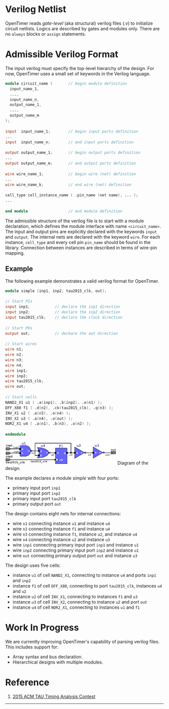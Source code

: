 # Verilog Netlist

OpenTimer reads *gate-level* (aka structural) verilog files (.v) 
to initialize circuit netlists.
Logics are described by gates and modules only. There are no `always` blocks
or `assign` statements.

# Admissible Verilog Format

The input verilog must specify the top-level hierarchy of the design.
For now, OpenTimer uses a small set of keywords in the Verilog language.

```verilog
module circuit_name (       // begin module definition
  input_name_1, 
  ...,
  input_name_n,
  output_name_1,
  ...,
  output_name_m
);

input  input_name_1;        // begin input ports definition
...
input  input_name_n;        // end input ports definition

output output_name_1;       // begin output ports definition
...
output output_name_m;       // end output ports definition

wire wire_name_1;           // begin wire (net) definition
...
wire wire_name_k;           // end wire (net) definition

cell_type cell_instance_name ( .pin_name (net name), ... );
...

end module                  // end module definition
```

The admissible structure of the verilog file is to start with a module declaration, 
which defines the module interface with name `<circuit_name>`.
The input and output pins are explicitly declared with the keywords `input` and `output`.
The internal nets are declared with the keyword `wire`.
For each instance, `cell_type` and every cell pin `pin_name` should be found in the library.
Connection between instances are described in terms of wire-pin mapping.

## Example

The following example demonstrates a valid verilog format for OpenTimer.

```verilog
module simple (inp1, inp2, tau2015_clk, out);

// Start PIs
input inp1;           // declare the inp1 direction
input inp2;           // declare the inp2 direction
input tau2015_clk;    // declare the clock direction

// Start POs
output out;           // deckare the out direction

// Start wires
wire n1;
wire n2;
wire n3;
wire n4;
wire inp1;
wire inp2;
wire tau2015_clk;
wire out;

// Start cells
NAND2_X1 u1 ( .a(inp1), .b(inp2), .o(n1) );
DFF_X80 f1 ( .d(n2), .ck(tau2015_clk), .q(n3) );
INV_X1 u2 ( .a(n3), .o(n4) );
INV_X2 u3 ( .a(n4), .o(out) );
NOR2_X1 u4 ( .a(n1), .b(n3), .o(n2) );

endmodule
```

<p>
<img src="image/verilog_example.png" width="70%">
Diagram of the design.
</p>

The example declares a module *simple* with four ports:
+ primary input port `inp1`
+ primary input port `inp2`
+ primary input port `tau2015_clk`
+ primary output port `out`

The design contains eight nets for internal connections:
+ wire `n1` connecting instance `u1` and instance `u4`
+ wire `n2` connecting instance `f1` and instance `u4`
+ wire `n3` connecting instance `f1`, instance `u2`, and instance `u4`
+ wire `n4` connecting instance `u2` and instance `u3` 
+ wire `inp1` connecting primary input port `inp1` and instance `u1`
+ wire `inp2` connecting primary input port `inp2` and instance `u1`
+ wire `out` connecting primary output port `out` and instance `u3`

The design uses five cells:
+ instance `u1` of cell `NAND2_X1`, connecting to instance `u4` and ports `inp1` and `inp2`
+ instance `f1` of cell `DFF_X80`, connecting to port `tau2015_clk`, instances `u4` and `u2`
+ instance `u2` of cell `INV_X1`, connecting to instances `f1` and `u3`
+ instance `u3` of cell `INV_X2`, connecting to instance `u2` and port `out`
+ instance `u4` of cell `NOR2_X1`, connecting to instances `u1` and `f1`

# Work In Progress

We are currently improving OpenTimer's capability of parsing verilog files.
This includes support for:

+ Array syntax and bus declaration.
+ Hierarchical designs with multiple modules.



# Reference
1. [2015 ACM TAU Timing Analysis Contest][TAU15]

* * *

[TAU15]:        https://sites.google.com/site/taucontest2015/






